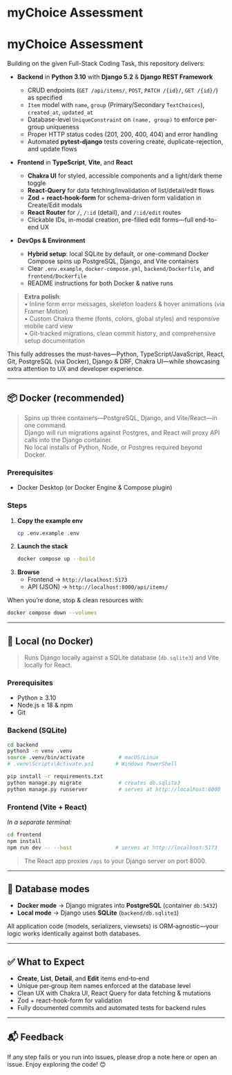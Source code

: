# myChoice Assessment

# myChoice Assessment

Building on the given Full-Stack Coding Task, this repository delivers:

- **Backend** in **Python 3.10** with **Django 5.2** & **Django REST Framework**  
  - CRUD endpoints (`GET /api/items/`, `POST`, `PATCH /{id}/`, `GET /{id}/`) as specified  
  - `Item` model with `name`, `group` (Primary/Secondary `TextChoices`), `created_at`, `updated_at`  
  - Database-level `UniqueConstraint` on `(name, group)` to enforce per-group uniqueness  
  - Proper HTTP status codes (201, 200, 400, 404) and error handling  
  - Automated **pytest-django** tests covering create, duplicate-rejection, and update flows  

- **Frontend** in **TypeScript**, **Vite**, and **React**  
  - **Chakra UI** for styled, accessible components and a light/dark theme toggle  
  - **React-Query** for data fetching/invalidation of list/detail/edit flows  
  - **Zod** + **react-hook-form** for schema-driven form validation in Create/Edit modals  
  - **React Router** for `/`, `/:id` (detail), and `/:id/edit` routes  
  - Clickable IDs, in-modal creation, pre-filled edit forms—full end-to-end UX  

- **DevOps & Environment**  
  - **Hybrid setup**: local SQLite by default, or one-command Docker Compose spins up PostgreSQL, Django, and Vite containers  
  - Clear `.env.example`, `docker-compose.yml`, `backend/Dockerfile`, and `frontend/Dockerfile`  
  - README instructions for both Docker & native runs  

> **Extra polish**:  
> • Inline form error messages, skeleton loaders & hover animations (via Framer Motion)  
> • Custom Chakra theme (fonts, colors, global styles) and responsive mobile card view  
> • Git-tracked migrations, clean commit history, and comprehensive setup documentation  

This fully addresses the must-haves—Python, TypeScript/JavaScript, React, Git, PostgreSQL (via Docker), Django & DRF, Chakra UI—while showcasing extra attention to UX and developer experience.  

---

## 📦 Docker (recommended)

> Spins up three containers—PostgreSQL, Django, and Vite/React—in one command.  
> Django will run migrations against Postgres, and React will proxy API calls into the Django container.  
> No local installs of Python, Node, or Postgres required beyond Docker.

### Prerequisites

- Docker Desktop (or Docker Engine & Compose plugin)

### Steps

1. **Copy the example env**  
   ```bash
   cp .env.example .env
   ```
2. **Launch the stack**  
   ```bash
   docker compose up --build
   ```
3. **Browse**  
   - Frontend → `http://localhost:5173`  
   - API (JSON) → `http://localhost:8000/api/items/`  

When you’re done, stop & clean resources with:  
```bash
docker compose down --volumes
```

---

## 🏃 Local (no Docker)

> Runs Django locally against a SQLite database (`db.sqlite3`) and Vite locally for React.

### Prerequisites

- Python ≥ 3.10  
- Node.js ≥ 18 & npm  
- Git  

### Backend (SQLite)

```bash
cd backend
python3 -m venv .venv
source .venv/bin/activate           # macOS/Linux
# .venv\Scripts\Activate.ps1       # Windows PowerShell

pip install -r requirements.txt
python manage.py migrate            # creates db.sqlite3
python manage.py runserver          # serves at http://localhost:8000
```

### Frontend (Vite + React)

_In a separate terminal:_

```bash
cd frontend
npm install
npm run dev -- --host              # serves at http://localhost:5173
```

> The React app proxies `/api` to your Django server on port 8000.  

---

## 🔀 Database modes

- **Docker mode** → Django migrates into **PostgreSQL** (container `db:5432`)  
- **Local mode** → Django uses **SQLite** (`backend/db.sqlite3`)  

All application code (models, serializers, viewsets) is ORM‐agnostic—your logic works identically against both databases.

---

## ✅ What to Expect

- **Create**, **List**, **Detail**, and **Edit** items end‐to‐end  
- Unique per‐group item names enforced at the database level  
- Clean UX with Chakra UI, React Query for data fetching & mutations  
- Zod + react-hook-form for validation  
- Fully documented commits and automated tests for backend rules  

---

## 📬 Feedback

If any step fails or you run into issues, please drop a note here or open an issue. Enjoy exploring the code! 😊  
